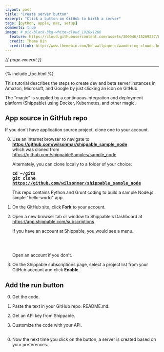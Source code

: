 ```yaml
---
layout: post
title: "Create server button"
excerpt: "Click a button on GitHub to birth a server"
tags: [python, apple, mac, setup]
comments: true
image: # pic-black-bkg-white-cloud_1920x1200
  feature: https://cloud.githubusercontent.com/assets/300046/15269257/8104a824-19b6-11e6-9c42-014bf608009a.jpg
  credit: Theme Bin
  creditlink: http://www.themebin.com/hd-wallpapers/wandering-clouds-hd-wallpaper/
---
```

<i>{{ page.excerpt }}</i>
<hr />

{% include _toc.html %}

This tutorial describes the steps to create dev and beta server instances in Amazon, Microsoft, and Google
by just clicking an icon on GitHub.

The "magic" is supplied by 
a continuous integration and deployment platform (Shippable)
using Docker, Kubernetes, and other magic.


## App source in GitHub repo #

If you don't have application source project, clone one to your account.

0. Use an internet browser to navigate to<br />
   <a target="_blank" href="https://github.com/wilsonmar/shippable_node">
   <strong>https://github.com/wilsonmar/shippable_sample_node</strong></a><br />
   which was cloned from<br />
   <a target="_blank" href="https://github.com/shippableSamples/sample_node">
   https://github.com/shippableSamples/sample_node</a>

   Alternately, you can clone locally to a folder of your choice:

   <tt><strong>
   cd ~/gits<br />
   git clone https://github.com/wilsonmar/shippable_sample_node
   </strong></tt>

   This repo contains Python and Grunt coding to build a sample Node.js simple "hello-world" app.

0. On the GitHub site, click <strong>Fork</strong> to your account.

0. Open a new browser tab or window to Shippable's Dashboard at<br />
   <a target="_blank" href="https://app.shippable.com/subscriptions/">
   https://app.shippable.com/subscriptions</a>

   If you have an account at Shippable, you would see a menu.

   <amp-img width="403" height="218" alt="shippable-subscriptions-menu-403x218-c50.jpg"
   layout="responsive" 
   src="https://cloud.githubusercontent.com/assets/300046/16921725/e14c5cf8-4ccf-11e6-9d62-ed12cb322d76.jpg">
   </amp-img>
   <br /><br />

   Open an account if you don't.

0. On the Shippable subscriptions page,
   select a project list from your GitHub account and click <strong>Enable</strong>.


## Add the run button #

0. Get the code.

0. Paste the text in your GitHub repo. README.md.

0. Get an API key from Shippable.

0. Customize the code with your API.

## 

0. Now the next time you click on the button, a server is created based on your preferences.


